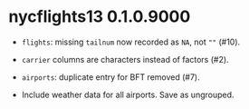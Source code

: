 # nycflights13 0.1.0.9000

* `flights`: missing `tailnum` now recorded as `NA`, not `""` (#10).

* `carrier` columns are characters instead of factors (#2).

* `airports`: duplicate entry for BFT removed (#7).

* Include weather data for all airports. Save as ungrouped.
